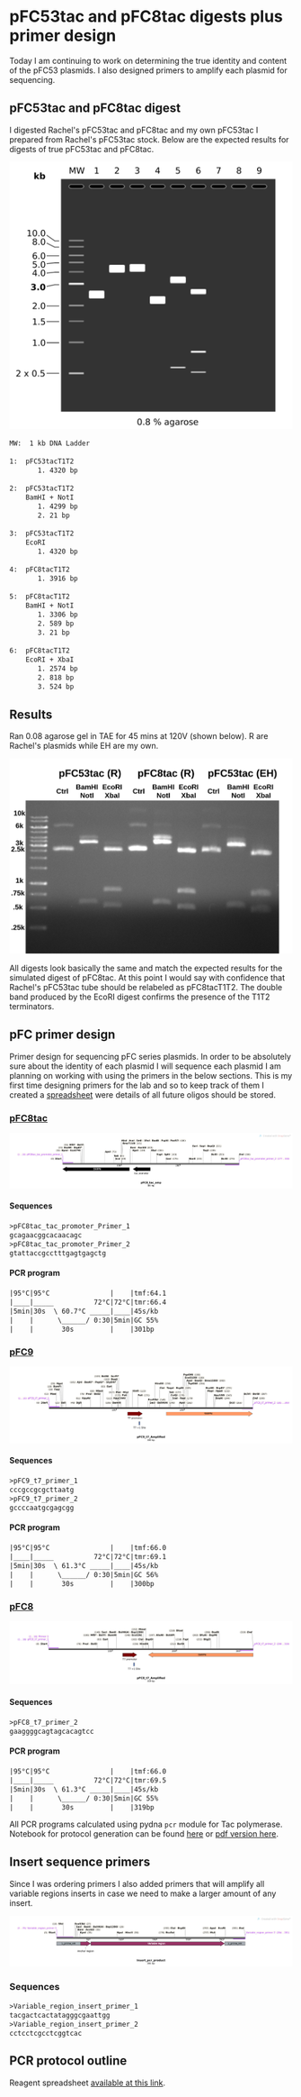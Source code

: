 # pFC53tac and pFC8tac digests plus primer design

Today I am continuing to work on determining the true identity and content
of the pFC53 plasmids. I also designed primers to amplify each plasmid for
sequencing.

## pFC53tac and pFC8tac digest

I digested Rachel's pFC53tac and pFC8tac and my own pFC53tac I prepared from
Rachel's pFC53tac stock. Below are the expected results for digests of true
pFC53tac and pFC8tac.

![](images/Gel_Image_pFC8tac_pFC53tac_EcoRI-Xba_BamHI-NotI_digest.png)

```
MW:  1 kb DNA Ladder

1:  pFC53tacT1T2
       1. 4320 bp

2:  pFC53tacT1T2
    BamHI + NotI
       1. 4299 bp
       2. 21 bp

3:  pFC53tacT1T2
    EcoRI
       1. 4320 bp

4:  pFC8tacT1T2
       1. 3916 bp

5:  pFC8tacT1T2
    BamHI + NotI
       1. 3306 bp
       2. 589 bp
       3. 21 bp

6:  pFC8tacT1T2
    EcoRI + XbaI
       1. 2574 bp
       2. 818 bp
       3. 524 bp
```

## Results

Ran 0.08 agarose gel in TAE for 45 mins at 120V (shown below). R are
Rachel's plasmids while EH are my own.

![](images/pFC53tac-pfc8tac-Rachel-ethan-digest-labeled.png)

All digests look basically the same and match the expected results for
the simulated digest of pFC8tac. At this point I would say with confidence
that Rachel's pFC53tac tube should be relabeled as pFC8tacT1T2. The double
band produced by the EcoRI digest confirms the presence of the T1T2 terminators.

## pFC primer design

Primer design for sequencing pFC series plasmids. In order to be absolutely
sure about the identity of each plasmid I will sequence each plasmid I am
planning on working with using the primers in the below sections.
This is my first time designing primers for the lab
and so to keep track of them I created a
[spreadsheet](https://docs.google.com/spreadsheets/d/1hC9VYnkETDaF73ewFpsUHhBizdWiu8ck4LPnwME005o/edit?usp=sharing) were details of all future oligos
should be stored.

### [pFC8tac](sequences/pFC8_t7_Amplified.dna)

![](images/pFC8_tac_amp_Map.png)

#### Sequences

```
>pFC8tac_tac_promoter_Primer_1
gcagaacggcacaacagc
>pFC8tac_tac_promoter_Primer_2
gtattaccgcctttgagtgagctg
```

#### PCR program

```
|95°C|95°C               |    |tmf:64.1
|____|_____          72°C|72°C|tmr:66.4
|5min|30s  \ 60.7°C _____|____|45s/kb
|    |      \______/ 0:30|5min|GC 55%
|    |       30s         |    |301bp
```

### [pFC9](sequences/pFC9_t7_Amplified.dna)

![](images/pFC9_t7_Amplified_Map.png)

#### Sequences

```
>pFC9_t7_primer_1
cccgccgcgcttaatg
>pFC9_t7_primer_2
gccccaatgcgagcgg
```

#### PCR program

```
|95°C|95°C               |    |tmf:66.0
|____|_____          72°C|72°C|tmr:69.1
|5min|30s  \ 61.3°C _____|____|45s/kb
|    |      \______/ 0:30|5min|GC 56%
|    |       30s         |    |300bp
```

### [pFC8](sequences/pFC8_tac_amp.dna)

![](images/pFC8_t7_Amplified_Map.png)

#### Sequences

```
>pFC8_t7_primer_2
gaaggggcagtagcacagtcc
```

#### PCR program

```
|95°C|95°C               |    |tmf:66.0
|____|_____          72°C|72°C|tmr:69.5
|5min|30s  \ 61.3°C _____|____|45s/kb
|    |      \______/ 0:30|5min|GC 55%
|    |       30s         |    |319bp
```

All PCR programs calculated using pydna `pcr` module for Tac polymerase.
Notebook for protocol generation can be found [here](notebooks/7-29-21-pcr-rxns.ipynb) or [pdf version here](notebooks/exported_notebooks/7-29-21-pcr-rxns.pdf).

## Insert sequence primers

Since I was ordering primers I also added primers that will amplify all variable regions inserts in case we need to make a larger amount of any
insert.

![](images/Insert_pcr_product_Map.png)

### Sequences

```
>Variable_region_insert_primer_1
tacgactcactatagggcgaattgg
>Variable_region_insert_primer_2
cctcctcgcctcggtcac
```

## PCR protocol outline

Reagent spreadsheet [available at this link](https://docs.google.com/spreadsheets/d/1C9dQ5NALOPIBd9vnqTwMcuQwFouvtItC6r6D7yj8_8g/edit?usp=sharing).
